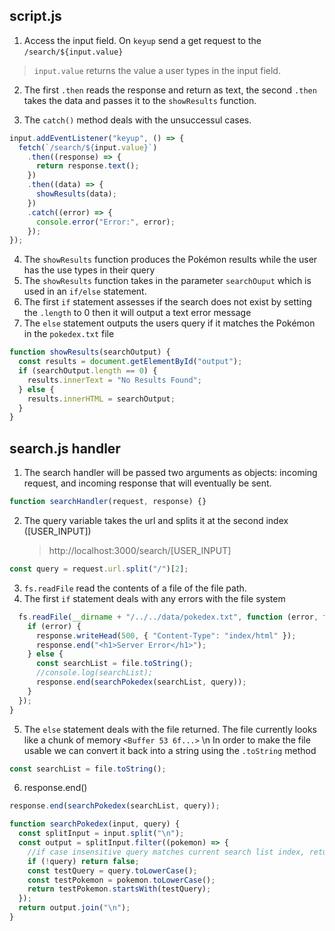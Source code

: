 ## script.js

1. Access the input field. On `keyup` send a get request to the `/search/${input.value}`

> `input.value` returns the value a user types in the input field.

2. The first `.then` reads the response and return as text, the second `.then` takes the data and passes it to the `showResults` function.

3. The `catch()` method deals with the unsuccessul cases.

```javascript
input.addEventListener("keyup", () => {
  fetch(`/search/${input.value}`)
    .then((response) => {
      return response.text();
    })
    .then((data) => {
      showResults(data);
    })
    .catch((error) => {
      console.error("Error:", error);
    });
});
```

4. The `showResults` function produces the Pokémon results while the user has the use types in their query
5. The `showResults` function takes in the parameter `searchOuput` which is used in an `if/else` statement.
6. The first `if` statement assesses if the search does not exist by setting the `.length` to 0 then it will output a text error message
7. The `else` statement outputs the users query if it matches the Pokémon in the `pokedex.txt` file

```javascript
function showResults(searchOutput) {
  const results = document.getElementById("output");
  if (searchOutput.length == 0) {
    results.innerText = "No Results Found";
  } else {
    results.innerHTML = searchOutput;
  }
}
```

## search.js handler

1. The search handler will be passed two arguments as objects: incoming request, and incoming response that will eventually be sent.

```javascript
function searchHandler(request, response) {}
```

2. The query variable takes the url and splits it at the second index ([USER_INPUT])
   > http://localhost:3000/search/[USER_INPUT]

```javascript
const query = request.url.split("/")[2];
```

3. `fs.readFile` read the contents of a file of the file path.
4. The first `if` statement deals with any errors with the file system

```javascript
  fs.readFile(__dirname + "/../../data/pokedex.txt", function (error, file) {
    if (error) {
      response.writeHead(500, { "Content-Type": "index/html" });
      response.end("<h1>Server Error</h1>");
    } else {
      const searchList = file.toString();
      //console.log(searchList);
      response.end(searchPokedex(searchList, query));
    }
  });
}
```

5. The `else` statement deals with the file returned. The file currently looks like a chunk of memory `<Buffer 53 6f...>`
   \n
   In order to make the file usable we can convert it back into a string using the `.toString` method

```javascript
const searchList = file.toString();
```

6. response.end()

```javascript
response.end(searchPokedex(searchList, query));
```

```javascript
function searchPokedex(input, query) {
  const splitInput = input.split("\n");
  const output = splitInput.filter((pokemon) => {
    //if case insensitive query matches current search list index, return true
    if (!query) return false;
    const testQuery = query.toLowerCase();
    const testPokemon = pokemon.toLowerCase();
    return testPokemon.startsWith(testQuery);
  });
  return output.join("\n");
}
```
